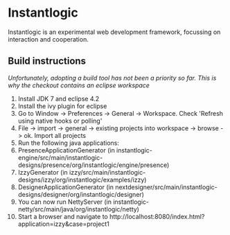 # Instantlogic

Instantlogic is an experimental web development framework, focussing on interaction and cooperation.

## Build instructions

*Unfortunately, adopting a build tool has not been a priority so far. 
This is why the checkout contains an eclipse workspace*

1. Install JDK 7 and eclipse 4.2
2. Install the ivy plugin for eclipse
3. Go to Window -> Preferences -> General -> Workspace. Check 'Refresh using native hooks or polling'
4. File -> import -> general -> existing projects into workspace -> browse -> ok. Import all projects
5. Run the following java applications:
  1. PresenceApplicationGenerator (in instantlogic-engine/src/main/instantlogic-designs/presence/org/instantlogic/engine/presence)
  2. IzzyGenerator (in izzy/src/main/instantlogic-designs/izzy/org/instantlogic/examples/izzy)
  3. DesignerApplicationGenerator (in nextdesigner/src/main/instantlogic-designs/designer/org/instantlogic/designer)
6. You can now run NettyServer (in instantlogic-netty/src/main/java/org/instantlogic/netty)
7. Start a browser and navigate to http://localhost:8080/index.html?application=izzy&case=project1